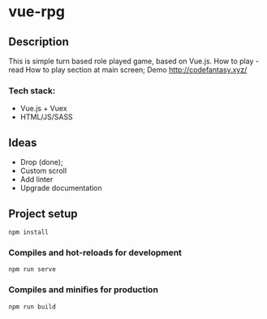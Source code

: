 # vue-rpg
## Description
This is simple turn based role played game, based on Vue.js.
How to play - read How to play section at main screen;
Demo http://codefantasy.xyz/

### Tech stack:
- Vue.js + Vuex
- HTML/JS/SASS

## Ideas
- Drop (done);
- Custom scroll
- Add linter
- Upgrade documentation





## Project setup
```
npm install
```

### Compiles and hot-reloads for development
```
npm run serve
```

### Compiles and minifies for production
```
npm run build
```

